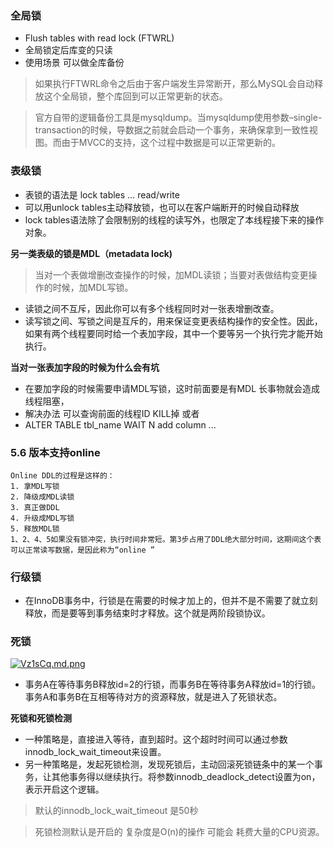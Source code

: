 ### 全局锁
* Flush tables with read lock (FTWRL) 
* 全局锁定后库变的只读
* 使用场景 可以做全库备份
> 如果执行FTWRL命令之后由于客户端发生异常断开，那么MySQL会自动释放这个全局锁，整个库回到可以正常更新的状态。

> 官方自带的逻辑备份工具是mysqldump。当mysqldump使用参数–single-transaction的时候，导数据之前就会启动一个事务，来确保拿到一致性视图。而由于MVCC的支持，这个过程中数据是可以正常更新的。

### 表级锁

* 表锁的语法是 lock tables … read/write
* 可以用unlock tables主动释放锁，也可以在客户端断开的时候自动释放
* lock tables语法除了会限制别的线程的读写外，也限定了本线程接下来的操作对象。

**另一类表级的锁是MDL（metadata lock)**
> 当对一个表做增删改查操作的时候，加MDL读锁；当要对表做结构变更操作的时候，加MDL写锁。
* 读锁之间不互斥，因此你可以有多个线程同时对一张表增删改查。
* 读写锁之间、写锁之间是互斥的，用来保证变更表结构操作的安全性。因此，如果有两个线程要同时给一个表加字段，其中一个要等另一个执行完才能开始执行。

**当对一张表加字段的时候为什么会有坑**
* 在要加字段的时候需要申请MDL写锁，这时前面要是有MDL 长事物就会造成线程阻塞，
* 解决办法 可以查询前面的线程ID KILL掉 或者
* ALTER TABLE tbl_name WAIT N add column ... 

### 5.6 版本支持online

```
Online DDL的过程是这样的：
1. 拿MDL写锁
2. 降级成MDL读锁
3. 真正做DDL
4. 升级成MDL写锁
5. 释放MDL锁
1、2、4、5如果没有锁冲突，执行时间非常短。第3步占用了DDL绝大部分时间，这期间这个表可以正常读写数据，是因此称为“online ”
```

### 行级锁
* 在InnoDB事务中，行锁是在需要的时候才加上的，但并不是不需要了就立刻释放，而是要等到事务结束时才释放。这个就是两阶段锁协议。
### 死锁
[![Vz1sCq.md.png](https://s2.ax1x.com/2019/06/21/Vz1sCq.md.png)](https://imgchr.com/i/Vz1sCq)

* 事务A在等待事务B释放id=2的行锁，而事务B在等待事务A释放id=1的行锁。 事务A和事务B在互相等待对方的资源释放，就是进入了死锁状态。

**死锁和死锁检测**
* 一种策略是，直接进入等待，直到超时。这个超时时间可以通过参数innodb_lock_wait_timeout来设置。
* 另一种策略是，发起死锁检测，发现死锁后，主动回滚死锁链条中的某一个事务，让其他事务得以继续执行。将参数innodb_deadlock_detect设置为on，表示开启这个逻辑。

> 默认的innodb_lock_wait_timeout 是50秒

> 死锁检测默认是开启的 复杂度是O(n)的操作
可能会 耗费大量的CPU资源。
